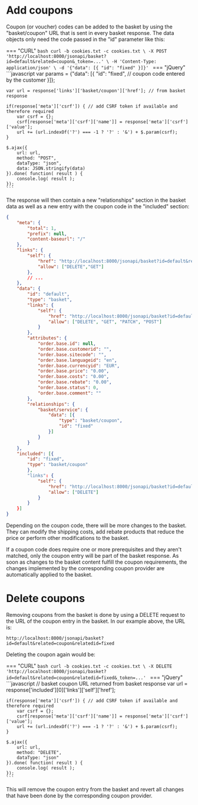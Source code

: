 # Add coupons

Coupon (or voucher) codes can be added to the basket by using the "basket/coupon" URL that is sent in every basket response. The data objects only need the code passed in the "id" parameter like this:

=== "CURL"
	```bash
	curl -b cookies.txt -c cookies.txt \
    -X POST 'http://localhost:8000/jsonapi/basket?id=default&related=coupon&_token=...' \
	-H 'Content-Type: application/json' \
    -d '{"data": [{
		"id": "fixed"
	}]}'
	```
=== "jQuery"
	```javascript
	var params = {"data": [{
		"id": "fixed", // coupon code entered by the customer
	}]};

	var url = response['links']['basket/coupon']['href']; // from basket response

	if(response['meta']['csrf']) { // add CSRF token if available and therefore required
		var csrf = {};
		csrf[response['meta']['csrf']['name']] = response['meta']['csrf']['value'];
		url += (url.indexOf('?') === -1 ? '?' : '&') + $.param(csrf);
	}

	$.ajax({
		url: url,
		method: "POST",
		dataType: "json",
		data: JSON.stringify(data)
	}).done( function( result ) {
		console.log( result );
	});
	```

The response will then contain a new "relationships" section in the basket data as well as a new entry with the coupon code in the "included" section:

```json
{
    "meta": {
        "total": 1,
        "prefix": null,
        "content-baseurl": "/"
    },
    "links": {
        "self": {
            "href": "http://localhost:8000/jsonapi/basket?id=default&related=coupon",
            "allow": ["DELETE","GET"]
        },
        // ...
    },
    "data": {
        "id": "default",
        "type": "basket",
        "links": {
            "self": {
                "href": "http://localhost:8000/jsonapi/basket?id=default",
                "allow": ["DELETE", "GET", "PATCH", "POST"]
            }
        },
        "attributes": {
            "order.base.id": null,
            "order.base.customerid": "",
            "order.base.sitecode": "",
            "order.base.languageid": "en",
            "order.base.currencyid": "EUR",
            "order.base.price": "0.00",
            "order.base.costs": "0.00",
            "order.base.rebate": "0.00",
            "order.base.status": 0,
            "order.base.comment": ""
        },
        "relationships": {
            "basket/service": {
                "data": [{
                    "type": "basket/coupon",
                    "id": "fixed"
                }]
            }
        }
    },
    "included": [{
        "id": "fixed",
        "type": "basket/coupon"
        },
        "links": {
            "self": {
                "href": "http://localhost:8000/jsonapi/basket?id=default&related=coupon&relatedid=fixed",
                "allow": ["DELETE"]
            }
        }
    }]
}
```

Depending on the coupon code, there will be more changes to the basket. They can modify the shipping costs, add rebate products that reduce the price or perform other modifications to the basket.

If a coupon code does require one or more prerequisites and they aren't matched, only the coupon entry will be part of the basket response. As soon as changes to the basket content fulfill the coupon requirements, the changes implemented by the corresponding coupon provider are automatically applied to the basket.

# Delete coupons

Removing coupons from the basket is done by using a DELETE request to the URL of the coupon entry in the basket. In our example above, the URL is:

```
http://localhost:8000/jsonapi/basket?id=default&related=coupon&relatedid=fixed
```

Deleting the coupon again would be:


=== "CURL"
	```bash
	curl -b cookies.txt -c cookies.txt \
    -X DELETE 'http://localhost:8000/jsonapi/basket?id=default&related=coupon&relatedid=fixed&_token=...'
	```
=== "jQuery"
	```javascript
	// basket coupon URL returned from basket response
	var url = response['included'][0]['links']['self']['href'];

	if(response['meta']['csrf']) { // add CSRF token if available and therefore required
		var csrf = {};
		csrf[response['meta']['csrf']['name']] = response['meta']['csrf']['value'];
		url += (url.indexOf('?') === -1 ? '?' : '&') + $.param(csrf);
	}

	$.ajax({
		url: url,
		method: "DELETE",
		dataType: "json"
	}).done( function( result ) {
		console.log( result );
	});
	```

This will remove the coupon entry from the basket and revert all changes that have been done by the corresponding coupon provider.
